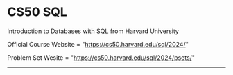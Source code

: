 # CS50 SQL

Introduction to Databases with SQL from Harvard University  

Official Course Website = "https://cs50.harvard.edu/sql/2024/"

Problem Set Wesite = "https://cs50.harvard.edu/sql/2024/psets/"

---

